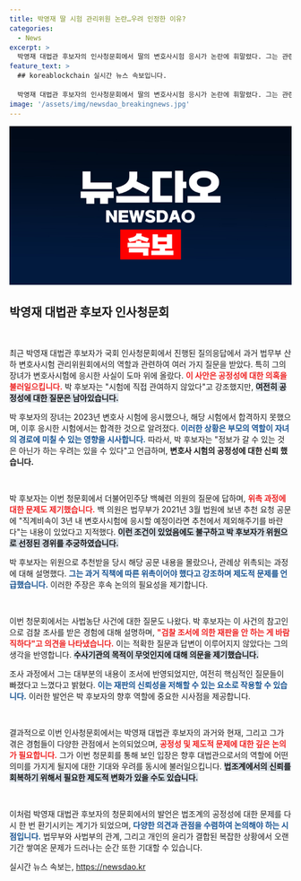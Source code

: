 ```yaml
---
title: 박영재 딸 시험 관리위원 논란…우려 인정한 이유?
categories:
  - News
excerpt: >
  박영재 대법관 후보자의 인사청문회에서 딸의 변호사시험 응시가 논란에 휘말렸다. 그는 관련성 부인하며 제도적 문제를 지적했고, 사법농단 경험도 언급하며 재판 공정성에 대한 우려를 드러냈다.
feature_text: >
  ## koreablockchain 실시간 뉴스 속보입니다.

  박영재 대법관 후보자의 인사청문회에서 딸의 변호사시험 응시가 논란에 휘말렸다. 그는 관련성 부인하며 제도적 문제를 지적했고, 사법농단 경험도 언급하며 재판 공정성에 대한 우려를 드러냈다.
image: '/assets/img/newsdao_breakingnews.jpg'
---
```


<p><img src="/assets/img/newsdao_breakingnews.jpg" alt="koreablockchain 속보" /></p>

<h2 data-ke-size="size26">박영재 대법관 후보자 인사청문회</h2>

<p data-ke-size="size16">&nbsp;</p>

<p>최근 박영재 대법관 후보자가 국회 인사청문회에서 진행된 질의응답에서 과거 법무부 산하 변호사시험 관리위원회에서의 역할과 관련하여 여러 가지 질문을 받았다. 특히 그의 장녀가 변호사시험에 응시한 사실이 도마 위에 올랐다. <b><span style="color: #ee2323;">이 사안은 공정성에 대한 의혹을 불러일으킵니다.</span></b> 박 후보자는 "시험에 직접 관여하지 않았다"고 강조했지만, <b><span style="background-color: #21538527;">여전히 공정성에 대한 질문은 남아있습니다.</span></b></p>

<p>박 후보자의 장녀는 2023년 변호사 시험에 응시했으나, 해당 시험에서 합격하지 못했으며, 이후 응시한 시험에서는 합격한 것으로 알려졌다. <b><span style="color: #1a5490;">이러한 상황은 부모의 역할이 자녀의 경로에 미칠 수 있는 영향을 시사합니다.</span></b> 따라서, 박 후보자는 "정보가 갈 수 있는 것은 아닌가 하는 우려는 있을 수 있다"고 언급하며, <b>변호사 시험의 공정성에 대한 신뢰 했습니다.</b></p>

<p data-ke-size="size16">&nbsp;</p>

<p>박 후보자는 이번 청문회에서 더불어민주당 백혜련 의원의 질문에 답하며, <b><span style="color: #ee2323;">위촉 과정에 대한 문제도 제기했습니다.</span></b> 백 의원은 법무부가 2021년 3월 법원에 보낸 추천 요청 공문에 "직계비속이 3년 내 변호사시험에 응시할 예정이라면 추천에서 제외해주기를 바란다"는 내용이 있었다고 지적했다. <b><span style="background-color: #21538527;">이런 조건이 있었음에도 불구하고 박 후보자가 위원으로 선정된 경위를 추궁하였습니다.</span></b></p>

<p>박 후보자는 위원으로 추천받을 당시 해당 공문 내용을 몰랐으나, 관례상 위촉되는 과정에 대해 설명했다. <b><span style="color: #1a5490;">그는 과거 직책에 따른 위촉이어야 했다고 강조하며 제도적 문제를 언급했습니다.</span></b> 이러한 주장은 후속 논의의 필요성을 제기합니다.</p>

<p data-ke-size="size16">&nbsp;</p>

<p>이번 청문회에서는 사법농단 사건에 대한 질문도 나왔다. 박 후보자는 이 사건의 참고인으로 검찰 조사를 받은 경험에 대해 설명하며, <b><span style="color: #ee2323;">"검찰 조서에 의한 재판을 안 하는 게 바람직하다"고 의견을 나타냈습니다.</span></b> 이는 적확한 질문과 답변이 이루어지지 않았다는 그의 생각을 반영합니다. <b><span style="background-color: #21538527;">수사기관의 목적이 무엇인지에 대해 의문을 제기했습니다.</span></b></p>

<p>조사 과정에서 그는 대부분의 내용이 조서에 반영되었지만, 여전히 핵심적인 질문들이 빠졌다고 느꼈다고 밝혔다. <b><span style="color: #1a5490;">이는 재판의 신뢰성을 저해할 수 있는 요소로 작용할 수 있습니다.</span></b> 이러한 발언은 박 후보자의 향후 역할에 중요한 시사점을 제공합니다.</p>

<p data-ke-size="size16">&nbsp;</p>

<p>결과적으로 이번 인사청문회에서는 박영재 대법관 후보자의 과거와 현재, 그리고 그가 겪은 경험들이 다양한 관점에서 논의되었으며, <b><span style="color: #ee2323;">공정성 및 제도적 문제에 대한 깊은 논의가 필요합니다.</span></b> 그가 이번 청문회를 통해 보인 입장은 향후 대법관으로서의 역할에 어떤 의미를 가지게 될지에 대한 기대와 우려를 동시에 불러일으킵니다. <b><span style="background-color: #21538527;">법조계에서의 신뢰를 회복하기 위해서 필요한 제도적 변화가 있을 수도 있습니다.</span></b> </p>

<p data-ke-size="size16">&nbsp;</p>

<p>이처럼 박영재 대법관 후보자의 청문회에서의 발언은 법조계의 공정성에 대한 문제를 다시 한 번 환기시키는 계기가 되었으며, <b><span style="color: #1a5490;">다양한 의견과 관점을 수렴하여 논의해야 하는 시점입니다.</span></b> 법무부와 사법부의 관계, 그리고 개인의 윤리가 결합된 복잡한 상황에서 오랜 기간 쌓여온 문제가 드러나는 순간 또한 기대할 수 있습니다.</p>
실시간 뉴스 속보는, <a href="https://newsdao.kr" rel="dofollow">https://newsdao.kr</a>


